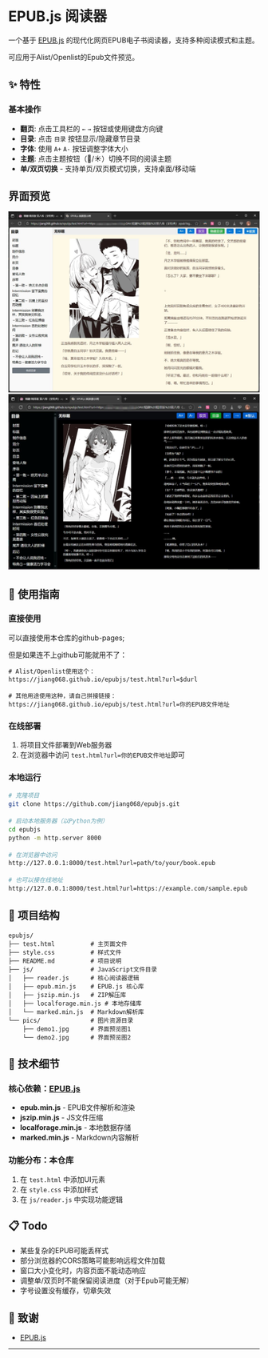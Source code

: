 # EPUB.js 阅读器

一个基于 [EPUB.js](https://github.com/intity/epub-js) 的现代化网页EPUB电子书阅读器，支持多种阅读模式和主题。  

可应用于Alist/Openlist的Epub文件预览。



## ✨ 特性

### 基本操作
- **翻页**: 点击工具栏的 `←` `→` 按钮或使用键盘方向键
- **目录**: 点击 `目录` 按钮显示/隐藏章节目录
- **字体**: 使用 `A+` `A-` 按钮调整字体大小
- **主题**: 点击主题按钮（🌙/☀）切换不同的阅读主题
- **单/双页切换** - 支持单页/双页模式切换，支持桌面/移动端

## 界面预览

![双页-暖黄](pics/demo1.jpg)
![夜间模式](pics/demo2.jpg)

## 🚀 使用指南

### 直接使用
可以直接使用本仓库的github-pages;  

但是如果连不上github可能就用不了：
```url
# Alist/Openlist使用这个：
https://jiang068.github.io/epubjs/test.html?url=$durl

# 其他用途使用这种，请自己拼接链接：
https://jiang068.github.io/epubjs/test.html?url=你的EPUB文件地址
```
### 在线部署
1. 将项目文件部署到Web服务器
2. 在浏览器中访问 `test.html?url=你的EPUB文件地址`即可

### 本地运行
```bash
# 克隆项目
git clone https://github.com/jiang068/epubjs.git

# 启动本地服务器（以Python为例）
cd epubjs
python -m http.server 8000

# 在浏览器中访问
http://127.0.0.1:8000/test.html?url=path/to/your/book.epub

# 也可以接在线地址
http://127.0.0.1:8000/test.html?url=https://example.com/sample.epub
```

## 📁 项目结构

```
epubjs/
├── test.html          # 主页面文件
├── style.css          # 样式文件
├── README.md          # 项目说明
├── js/                # JavaScript文件目录
│   ├── reader.js      # 核心阅读器逻辑
│   ├── epub.min.js    # EPUB.js 核心库
│   ├── jszip.min.js   # ZIP解压库
│   ├── localforage.min.js # 本地存储库
│   └── marked.min.js  # Markdown解析库
└── pics/              # 图片资源目录
    ├── demo1.jpg      # 界面预览图1
    └── demo2.jpg      # 界面预览图2
```

## 🔧 技术细节

### 核心依赖：[EPUB.js](https://github.com/intity/epub-js)
- **epub.min.js** - EPUB文件解析和渲染
- **jszip.min.js** - JS文件压缩
- **localforage.min.js** - 本地数据存储
- **marked.min.js** - Markdown内容解析

### 功能分布：本仓库
1. 在 `test.html` 中添加UI元素
2. 在 `style.css` 中添加样式
3. 在 `js/reader.js` 中实现功能逻辑

## 📋 Todo

- 某些复杂的EPUB可能丢样式
- 部分浏览器的CORS策略可能影响远程文件加载
- 窗口大小变化时，内容页面不能动态响应
- 调整单/双页时不能保留阅读进度（对于Epub可能无解）
- 字号设置没有缓存，切章失效

## 🙏 致谢

- [EPUB.js](https://github.com/intity/epub-js)

---
